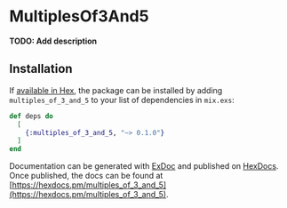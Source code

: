 # MultiplesOf3And5

**TODO: Add description**

## Installation

If [available in Hex](https://hex.pm/docs/publish), the package can be installed
by adding `multiples_of_3_and_5` to your list of dependencies in `mix.exs`:

```elixir
def deps do
  [
    {:multiples_of_3_and_5, "~> 0.1.0"}
  ]
end
```

Documentation can be generated with [ExDoc](https://github.com/elixir-lang/ex_doc)
and published on [HexDocs](https://hexdocs.pm). Once published, the docs can
be found at [https://hexdocs.pm/multiples_of_3_and_5](https://hexdocs.pm/multiples_of_3_and_5).


